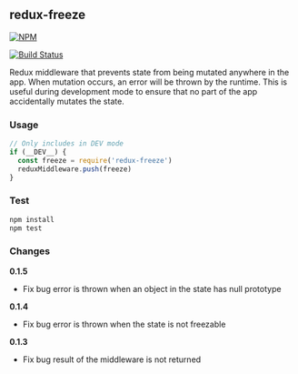 ## redux-freeze

[![NPM](https://nodei.co/npm/redux-freeze.png?compact=true)](https://www.npmjs.com/package/redux-freeze)

[![Build Status](https://travis-ci.org/buunguyen/redux-freeze.svg?branch=master)](https://travis-ci.org/buunguyen/redux-freeze)

Redux middleware that prevents state from being mutated anywhere in the app. When mutation occurs, an error will be thrown by the runtime. This is useful during development mode to ensure that no part of the app accidentally mutates the state.

### Usage

```js
// Only includes in DEV mode
if (__DEV__) {
  const freeze = require('redux-freeze')
  reduxMiddleware.push(freeze)
}
```

### Test

```bash
npm install
npm test
```

### Changes

__0.1.5__
* Fix bug error is thrown when an object in the state has null prototype

__0.1.4__
* Fix bug error is thrown when the state is not freezable

__0.1.3__
* Fix bug result of the middleware is not returned
